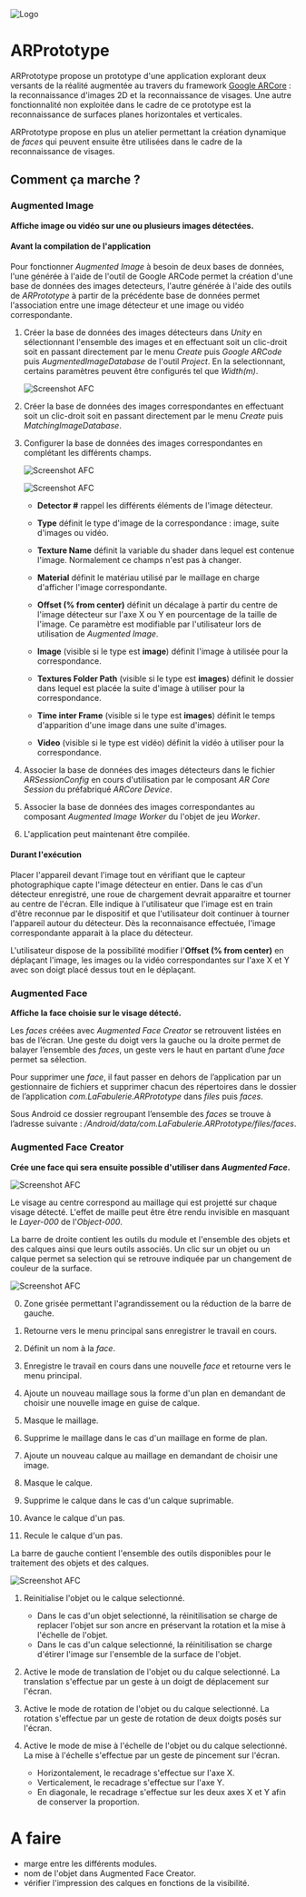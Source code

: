 ![Logo](Images/Logo.png)

# ARPrototype

ARPrototype propose un prototype d'une application explorant deux versants de la réalité augmentée au travers du framework [Google ARCore](https://developers.google.com/ar/) : la reconnaissance d'images 2D et la reconnaissance de visages. Une autre fonctionnalité non exploitée dans le cadre de ce prototype est la reconnaissance de surfaces planes horizontales et verticales.

ARPrototype propose en plus un atelier permettant la création dynamique de *faces* qui peuvent ensuite être utilisées dans le cadre de la reconnaissance de visages.

## Comment ça marche ?

### Augmented Image

**Affiche image ou vidéo sur une ou plusieurs images détectées.**

#### Avant la compilation de l'application

Pour fonctionner *Augmented Image* à besoin de deux bases de données, l'une générée à l'aide de l'outil de Google ARCode permet la création d'une base de données des images detecteurs, l'autre générée à l'aide des outils de *ARPrototype* à partir de la précédente base de données permet l'association entre une image détecteur et une image ou vidéo correspondante.

1.  Créer la base de données des images détecteurs dans *Unity* en sélectionnant l'ensemble des images et en effectuant soit un clic-droit soit en passant directement par le menu *Create* puis *Google ARCode* puis *AugmentedImageDatabase* de l'outil *Project*. En la selectionnant, certains paramètres peuvent être configurés tel que *Width(m)*.
    
    ![Screenshot AFC](Images/Screenshot_AI_0.png)

2.  Créer la base de données des images correspondantes en effectuant soit un clic-droit soit en passant directement par le menu *Create* puis *MatchingImageDatabase*.

3.  Configurer la base de données des images correspondantes en complétant les différents champs.

    ![Screenshot AFC](Images/Screenshot_AI_1.png)

    ![Screenshot AFC](Images/Screenshot_AI_2.png)

    - **Detector #** rappel les différents éléments de l'image détecteur.

    - **Type** définit le type d'image de la correspondance : image, suite d'images ou vidéo.

    - **Texture Name** définit la variable du shader dans lequel est contenue l'image. Normalement ce champs n'est pas à changer.

    - **Material** définit le matériau utilisé par le maillage en charge d'afficher l'image correspondante.

    - **Offset (% from center)** définit un décalage à partir du centre de l'image détecteur sur l'axe X ou Y en pourcentage de la taille de l'image. Ce paramètre est modifiable par l'utilisateur lors de utilisation de *Augmented Image*.

    - **Image** (visible si le type est **image**) définit l'image à utilisée pour la correspondance.

    - **Textures Folder Path** (visible si le type est **images**) définit le dossier dans lequel est placée la suite d'image à utiliser pour la correspondance.

    - **Time inter Frame** (visible si le type est **images**) définit le temps d'apparition d'une image dans une suite d'images.

    - **Video** (visible si le type est vidéo) définit la vidéo à utiliser pour la correspondance.

4.  Associer la base de données des images détecteurs dans le fichier *ARSessionConfig* en cours d'utilisation par le composant *AR Core Session* du préfabriqué *ARCore Device*.

5. Associer la base de données des images correspondantes au composant *Augmented Image Worker* du l'objet de jeu *Worker*.

6. L'application peut maintenant être compilée.

#### Durant l'exécution

Placer l'appareil devant l'image tout en vérifiant que le capteur photographique capte l'image détecteur en entier. Dans le cas d'un détecteur enregistré, une roue de chargement devrait apparaitre et tourner au centre de l'écran. Elle indique à l'utilisateur que l'image est en train d'être reconnue par le dispositif et que l'utilisateur doit continuer à tourner l'appareil autour du détecteur. Dès la reconnaisance effectuée, l'image correspondante apparait à la place du détecteur.

L'utilisateur dispose de la possibilité modifier l'**Offset (% from center)** en déplaçant l'image, les images ou la vidéo correspondantes sur l'axe X et Y avec son doigt placé dessus tout en le déplaçant.

### Augmented Face

**Affiche la face choisie sur le visage détecté.**

Les *faces* créées avec *Augmented Face Creator* se retrouvent listées en bas de l’écran. Une geste du doigt vers la gauche ou la droite permet de balayer l’ensemble des *faces*, un geste vers le haut en partant d’une *face* permet sa sélection.

Pour supprimer une *face*, il faut passer en dehors de l’application par un gestionnaire de fichiers et supprimer chacun des répertoires dans le dossier de l’application *com.LaFabulerie.ARPrototype* dans *files* puis *faces*.

Sous Android ce dossier regroupant l’ensemble des *faces* se trouve à l’adresse suivante : */Android/data/com.LaFabulerie.ARPrototype/files/faces*.

### Augmented Face Creator

**Crée une face qui sera ensuite possible d'utiliser dans *Augmented Face*.**

![Screenshot AFC](Images/Screenshot_AFC_0.jpg)

Le visage au centre correspond au maillage qui est projetté sur chaque visage détecté. L'effet de maille peut être être rendu invisible en masquant le *Layer-000* de l'*Object-000*.

La barre de droite contient les outils du module et l'ensemble des objets et des calques ainsi que leurs outils associés. Un clic sur un objet ou un calque permet sa selection qui se retrouve indiquée par un changement de couleur de la surface.

![Screenshot AFC](Images/Screenshot_AFC_2.jpg)

0. Zone grisée permettant l'agrandissement ou la réduction de la barre de gauche.

1. Retourne vers le menu principal sans enregistrer le travail en cours.

2. Définit un nom à la *face*.

3. Enregistre le travail en cours dans une nouvelle *face* et retourne vers le menu principal.

4. Ajoute un nouveau maillage sous la forme d'un plan en demandant de choisir une nouvelle image en guise de calque.

5. Masque le maillage.

6. Supprime le maillage dans le cas d'un maillage en forme de plan.

7. Ajoute un nouveau calque au maillage en demandant de choisir une image.

8. Masque le calque.

9. Supprime le calque dans le cas d'un calque suprimable.

10. Avance le calque d'un pas.

11. Recule le calque d'un pas.

La barre de gauche contient l'ensemble des outils disponibles pour le traitement des objets et des calques.

![Screenshot AFC](Images/Screenshot_AFC_1.jpg)

1. Reinitialise l'objet ou le calque selectionné.
    - Dans le cas d'un objet selectionné, la réinitilisation se charge de replacer l'objet sur son ancre en préservant la rotation et la mise à l'échelle de l'objet.
    - Dans le cas d'un calque selectionné, la réinitilisation se charge d'étirer l'image sur l'ensemble de la surface de l'objet. 

2. Active le mode de translation de l'objet ou du calque selectionné. La translation s'effectue par un geste à un doigt de déplacement sur l'écran.

3. Active le mode de rotation de l'objet ou du calque selectionné. La rotation s'effectue par un geste de rotation de deux doigts posés sur l'écran.

4. Active le mode de mise à l'échelle de l'objet ou du calque selectionné. La mise à l'échelle s'effectue par un geste de pincement sur l'écran.
    - Horizontalement, le recadrage s'effectue sur l'axe X.
    - Verticalement, le recadrage s'effectue sur l'axe Y.
    - En diagonale, le recadrage s'effectue sur les deux axes X et Y afin de conserver la proportion.  

# A faire

- marge entre les différents modules.
- nom de l'objet dans Augmented Face Creator.
- vérifier l'impression des calques en fonctions de la visibilité.